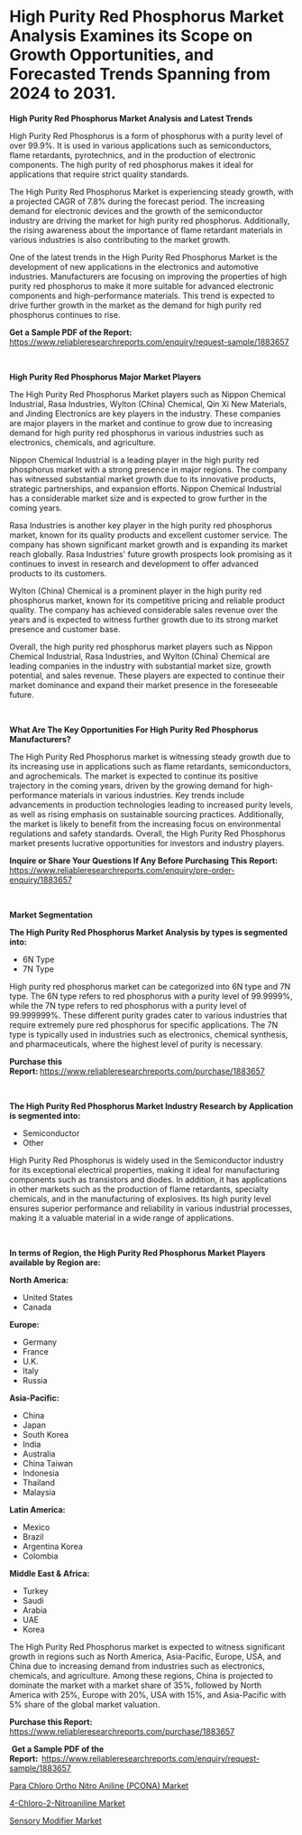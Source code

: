 <p><h1>High Purity Red Phosphorus Market Analysis Examines its Scope on Growth Opportunities, and Forecasted Trends Spanning from 2024 to 2031.</h1></p><p><strong>High Purity Red Phosphorus Market Analysis and Latest Trends</strong></p>
<p><p>High Purity Red Phosphorus is a form of phosphorus with a purity level of over 99.9%. It is used in various applications such as semiconductors, flame retardants, pyrotechnics, and in the production of electronic components. The high purity of red phosphorus makes it ideal for applications that require strict quality standards.</p><p>The High Purity Red Phosphorus Market is experiencing steady growth, with a projected CAGR of 7.8% during the forecast period. The increasing demand for electronic devices and the growth of the semiconductor industry are driving the market for high purity red phosphorus. Additionally, the rising awareness about the importance of flame retardant materials in various industries is also contributing to the market growth.</p><p>One of the latest trends in the High Purity Red Phosphorus Market is the development of new applications in the electronics and automotive industries. Manufacturers are focusing on improving the properties of high purity red phosphorus to make it more suitable for advanced electronic components and high-performance materials. This trend is expected to drive further growth in the market as the demand for high purity red phosphorus continues to rise.</p></p>
<p><strong>Get a Sample PDF of the Report:&nbsp;</strong> <a href="https://www.reliableresearchreports.com/enquiry/request-sample/1883657">https://www.reliableresearchreports.com/enquiry/request-sample/1883657</a></p>
<p>&nbsp;</p>
<p><strong>High Purity Red Phosphorus Major Market Players</strong></p>
<p><p>The High Purity Red Phosphorus Market players such as Nippon Chemical Industrial, Rasa Industries, Wylton (China) Chemical, Qin Xi New Materials, and Jinding Electronics are key players in the industry. These companies are major players in the market and continue to grow due to increasing demand for high purity red phosphorus in various industries such as electronics, chemicals, and agriculture.</p><p>Nippon Chemical Industrial is a leading player in the high purity red phosphorus market with a strong presence in major regions. The company has witnessed substantial market growth due to its innovative products, strategic partnerships, and expansion efforts. Nippon Chemical Industrial has a considerable market size and is expected to grow further in the coming years.</p><p>Rasa Industries is another key player in the high purity red phosphorus market, known for its quality products and excellent customer service. The company has shown significant market growth and is expanding its market reach globally. Rasa Industries' future growth prospects look promising as it continues to invest in research and development to offer advanced products to its customers.</p><p>Wylton (China) Chemical is a prominent player in the high purity red phosphorus market, known for its competitive pricing and reliable product quality. The company has achieved considerable sales revenue over the years and is expected to witness further growth due to its strong market presence and customer base.</p><p>Overall, the high purity red phosphorus market players such as Nippon Chemical Industrial, Rasa Industries, and Wylton (China) Chemical are leading companies in the industry with substantial market size, growth potential, and sales revenue. These players are expected to continue their market dominance and expand their market presence in the foreseeable future.</p></p>
<p>&nbsp;</p>
<p><strong>What Are The Key Opportunities For High Purity Red Phosphorus Manufacturers?</strong></p>
<p><p>The High Purity Red Phosphorus market is witnessing steady growth due to its increasing use in applications such as flame retardants, semiconductors, and agrochemicals. The market is expected to continue its positive trajectory in the coming years, driven by the growing demand for high-performance materials in various industries. Key trends include advancements in production technologies leading to increased purity levels, as well as rising emphasis on sustainable sourcing practices. Additionally, the market is likely to benefit from the increasing focus on environmental regulations and safety standards. Overall, the High Purity Red Phosphorus market presents lucrative opportunities for investors and industry players.</p></p>
<p><strong>Inquire or Share Your Questions If Any Before Purchasing This Report:</strong> <a href="https://www.reliableresearchreports.com/enquiry/pre-order-enquiry/1883657">https://www.reliableresearchreports.com/enquiry/pre-order-enquiry/1883657</a></p>
<p>&nbsp;</p>
<p><strong>Market Segmentation</strong></p>
<p><strong>The High Purity Red Phosphorus Market Analysis by types is segmented into:</strong></p>
<p><ul><li>6N Type</li><li>7N Type</li></ul></p>
<p><p>High purity red phosphorus market can be categorized into 6N type and 7N type. The 6N type refers to red phosphorus with a purity level of 99.9999%, while the 7N type refers to red phosphorus with a purity level of 99.999999%. These different purity grades cater to various industries that require extremely pure red phosphorus for specific applications. The 7N type is typically used in industries such as electronics, chemical synthesis, and pharmaceuticals, where the highest level of purity is necessary.</p></p>
<p><strong>Purchase this Report:&nbsp;</strong><a href="https://www.reliableresearchreports.com/purchase/1883657">https://www.reliableresearchreports.com/purchase/1883657</a></p>
<p>&nbsp;</p>
<p><strong>The High Purity Red Phosphorus Market Industry Research by Application is segmented into:</strong></p>
<p><ul><li>Semiconductor</li><li>Other</li></ul></p>
<p><p>High Purity Red Phosphorus is widely used in the Semiconductor industry for its exceptional electrical properties, making it ideal for manufacturing components such as transistors and diodes. In addition, it has applications in other markets such as the production of flame retardants, specialty chemicals, and in the manufacturing of explosives. Its high purity level ensures superior performance and reliability in various industrial processes, making it a valuable material in a wide range of applications.</p></p>
<p>&nbsp;</p>
<p><strong>In terms of Region, the High Purity Red Phosphorus Market Players available by Region are:</strong></p>
<p>
    <p> <strong> North America: </strong>
        <ul>
            <li>United States</li>
            <li>Canada</li>
        </ul>
        </p> 
    <p> <strong> Europe: </strong>
        <ul>
            <li>Germany</li>
            <li>France</li>
            <li>U.K.</li>
            <li>Italy</li>
            <li>Russia</li>
        </ul>
        </p> 
    <p> <strong> Asia-Pacific: </strong>
        <ul>
            <li>China</li>
            <li>Japan</li>
            <li>South Korea</li>
            <li>India</li>
            <li>Australia</li>
            <li>China Taiwan</li>
            <li>Indonesia</li>
            <li>Thailand</li>
            <li>Malaysia</li>
        </ul>
        </p> 
    <p> <strong> Latin America: </strong>
        <ul>
            <li>Mexico</li>
            <li>Brazil</li>
            <li>Argentina Korea</li>
            <li>Colombia</li>
        </ul>
        </p> 
    <p> <strong> Middle East & Africa: </strong>
        <ul>
            <li>Turkey</li>
            <li>Saudi</li>
            <li>Arabia</li>
            <li>UAE</li>
            <li>Korea</li>
        </ul>
    </p>
    </p>
<p><p>The High Purity Red Phosphorus market is expected to witness significant growth in regions such as North America, Asia-Pacific, Europe, USA, and China due to increasing demand from industries such as electronics, chemicals, and agriculture. Among these regions, China is projected to dominate the market with a market share of 35%, followed by North America with 25%, Europe with 20%, USA with 15%, and Asia-Pacific with 5% share of the global market valuation.</p></p>
<p><strong>Purchase this Report: </strong><a href="https://www.reliableresearchreports.com/purchase/1883657">https://www.reliableresearchreports.com/purchase/1883657</a></p>
<p>&nbsp;<strong>Get a Sample PDF of the Report:&nbsp;&nbsp;</strong><a href="https://www.reliableresearchreports.com/enquiry/request-sample/1883657">https://www.reliableresearchreports.com/enquiry/request-sample/1883657</a></p>
<p><strong></strong></p>
<p><p><a href="https://github.com/provorikovar/Market-Research-Report-List-3/blob/main/para-chloro-ortho-nitro-aniline-pcona-market.md">Para Chloro Ortho Nitro Aniline (PCONA) Market</a></p><p><a href="https://github.com/angelajermaine/Market-Research-Report-List-2/blob/main/4-chloro-2-nitroaniline-market.md">4-Chloro-2-Nitroaniline Market</a></p><p><a href="https://github.com/beatblasta/Market-Research-Report-List-2/blob/main/sensory-modifier-market.md">Sensory Modifier Market</a></p></p>